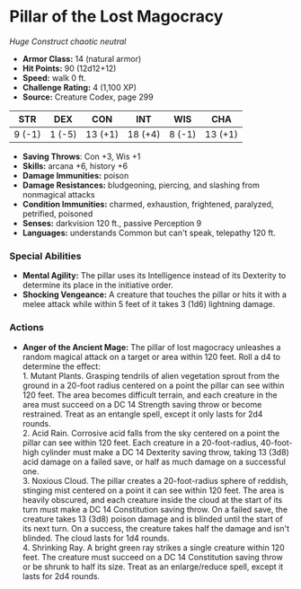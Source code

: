 # Pillar of the Lost Magocracy

*Huge* *Construct* *chaotic neutral*

- **Armor Class:** 14 (natural armor)
- **Hit Points:** 90 (12d12+12)
- **Speed:** walk 0 ft.
- **Challenge Rating:** 4 (1,100 XP)
- **Source:** Creature Codex, page 299

| STR | DEX | CON | INT | WIS | CHA |
| --- | --- | --- | --- | --- | --- |
| 9 (-1) | 1 (-5) | 13 (+1) | 18 (+4) | 8 (-1) | 13 (+1) |

- **Saving Throws**: Con +3, Wis +1
- **Skills:** arcana +6, history +6
- **Damage Immunities:** poison
- **Damage Resistances:** bludgeoning, piercing, and slashing from nonmagical attacks
- **Condition Immunities:** charmed, exhaustion, frightened, paralyzed, petrified, poisoned
- **Senses:** darkvision 120 ft., passive Perception 9
- **Languages:** understands Common but can't speak, telepathy 120 ft.

### Special Abilities

- **Mental Agility:** The pillar uses its Intelligence instead of its Dexterity to determine its place in the initiative order.
- **Shocking Vengeance:** A creature that touches the pillar or hits it with a melee attack while within 5 feet of it takes 3 (1d6) lightning damage.

### Actions

- **Anger of the Ancient Mage:** The pillar of lost magocracy unleashes a random magical attack on a target or area within 120 feet. Roll a d4 to determine the effect:<br>1. Mutant Plants. Grasping tendrils of alien vegetation sprout from the ground in a 20-foot radius centered on a point the pillar can see within 120 feet. The area becomes difficult terrain, and each creature in the area must succeed on a DC 14 Strength saving throw or become restrained. Treat as an entangle spell, except it only lasts for 2d4 rounds.<br>2. Acid Rain. Corrosive acid falls from the sky centered on a point the pillar can see within 120 feet. Each creature in a 20-foot-radius, 40-foot-high cylinder must make a DC 14 Dexterity saving throw, taking 13 (3d8) acid damage on a failed save, or half as much damage on a successful one.<br>3. Noxious Cloud. The pillar creates a 20-foot-radius sphere of reddish, stinging mist centered on a point it can see within 120 feet. The area is heavily obscured, and each creature inside the cloud at the start of its turn must make a DC 14 Constitution saving throw. On a failed save, the creature takes 13 (3d8) poison damage and is blinded until the start of its next turn. On a success, the creature takes half the damage and isn't blinded. The cloud lasts for 1d4 rounds.<br>4. Shrinking Ray. A bright green ray strikes a single creature within 120 feet. The creature must succeed on a DC 14 Constitution saving throw or be shrunk to half its size. Treat as an enlarge/reduce spell, except it lasts for 2d4 rounds.


